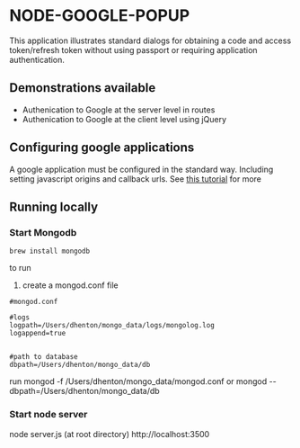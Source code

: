# NODE-GOOGLE-POPUP

This application illustrates standard dialogs for obtaining a code and 
access token/refresh token without using passport or requiring  application
authentication.

## Demonstrations available
* Authenication to Google at the server level in routes
* Authenication to Google at the client level using jQuery

## Configuring google applications
A google application must be configured in the standard way. Including setting javascript origins and callback urls. See [this tutorial](https://scotch.io/tutorials/easy-node-authentication-google) for more

##  Running locally

### Start Mongodb
```brew install mongodb```

to run

1. create a mongod.conf file

```
#mongod.conf

#logs
logpath=/Users/dhenton/mongo_data/logs/mongolog.log
logappend=true


#path to database
dbpath=/Users/dhenton/mongo_data/db
```

run mongod -f /Users/dhenton/mongo_data/mongod.conf
or mongod --dbpath=/Users/dhenton/mongo_data/db

### Start node server
node server.js (at root directory) http://localhost:3500

